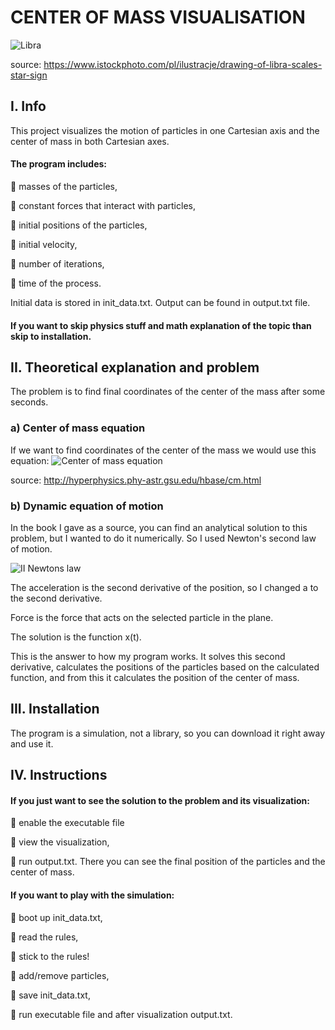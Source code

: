 
# CENTER OF MASS VISUALISATION
![Libra](https://media.istockphoto.com/id/618420050/vector/justice-scale-vector-illustration.jpg?s=612x612&w=0&k=20&c=uKT5agD87TJa_92DOoNFVS_FhuXu-73vmar-H8eXL8E=)

source: https://www.istockphoto.com/pl/ilustracje/drawing-of-libra-scales-star-sign



## I. Info

This project visualizes the motion of particles in one Cartesian axis and the center of mass in both Cartesian axes. 

#### The program includes:

🔹 masses of the particles,

🔹 constant forces that interact with particles,

🔹 initial positions of the particles,

🔹 initial velocity,

🔹 number of iterations,

🔹 time of the process.

Initial data is stored in init_data.txt. Output can be found in output.txt file.

#### If you want to skip physics stuff and math explanation of the topic than skip to installation.
## II. Theoretical explanation and problem
The problem is to find final coordinates of the center of the mass after some seconds.

### a) Center of mass equation
If we want to find coordinates of the center of the mass we would use this equation:
![Center of mass equation](https://i0.wp.com/www.learncram.com/wp-content/uploads/2020/09/center-of-mass-1.png?resize=325%2C215&ssl=1)

source: http://hyperphysics.phy-astr.gsu.edu/hbase/cm.html

### b) Dynamic equation of motion
In the book I gave as a source, you can find an analytical solution to this problem, but I wanted to do it numerically. So I used Newton's second law of motion.

![II Newtons law](https://drive.google.com/uc?id=1k0us7t1PfIT6dYWKgwTy1QHFN40fF6DI)

The acceleration is the second derivative of the position, so I changed a to the second derivative. 

Force is the force that acts on the selected particle in the plane.

The solution is the function x(t).

This is the answer to how my program works. It solves this second derivative, calculates the positions of the particles based on the calculated function, and from this it calculates the position of the center of mass.



## III. Installation
The program is a simulation, not a library, so you can download it right away and use it. 
## IV. Instructions
#### If you just want to see the solution to the problem and its visualization:

🔹 enable the executable file

🔹 view the visualization,

🔹 run output.txt. There you can see the final position of the particles and the center of mass.

#### If you want to play with the simulation:

🔹 boot up init_data.txt,

🔹 read the rules,

🔹 stick to the rules!

🔹 add/remove particles,

🔹 save init_data.txt,

🔹 run executable file and after visualization output.txt.
